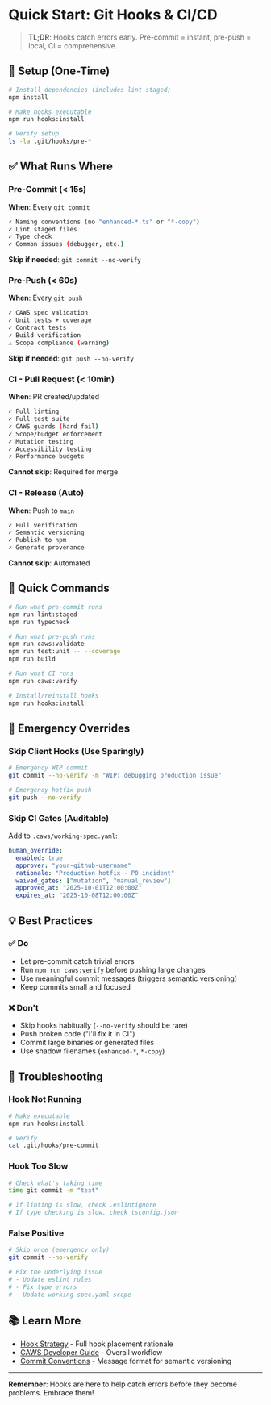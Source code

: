 # Quick Start: Git Hooks & CI/CD

> **TL;DR**: Hooks catch errors early. Pre-commit = instant, pre-push = local, CI = comprehensive.

## 🚀 Setup (One-Time)

```bash
# Install dependencies (includes lint-staged)
npm install

# Make hooks executable
npm run hooks:install

# Verify setup
ls -la .git/hooks/pre-*
```

## ✅ What Runs Where

### Pre-Commit (< 15s)
**When**: Every `git commit`

```bash
✓ Naming conventions (no "enhanced-*.ts" or "*-copy")
✓ Lint staged files
✓ Type check
✓ Common issues (debugger, etc.)
```

**Skip if needed**: `git commit --no-verify`

### Pre-Push (< 60s)
**When**: Every `git push`

```bash
✓ CAWS spec validation
✓ Unit tests + coverage
✓ Contract tests
✓ Build verification
⚠ Scope compliance (warning)
```

**Skip if needed**: `git push --no-verify`

### CI - Pull Request (< 10min)
**When**: PR created/updated

```bash
✓ Full linting
✓ Full test suite
✓ CAWS guards (hard fail)
✓ Scope/budget enforcement
✓ Mutation testing
✓ Accessibility testing
✓ Performance budgets
```

**Cannot skip**: Required for merge

### CI - Release (Auto)
**When**: Push to `main`

```bash
✓ Full verification
✓ Semantic versioning
✓ Publish to npm
✓ Generate provenance
```

**Cannot skip**: Automated

## 🎯 Quick Commands

```bash
# Run what pre-commit runs
npm run lint:staged
npm run typecheck

# Run what pre-push runs
npm run caws:validate
npm run test:unit -- --coverage
npm run build

# Run what CI runs
npm run caws:verify

# Install/reinstall hooks
npm run hooks:install
```

## 🚨 Emergency Overrides

### Skip Client Hooks (Use Sparingly)
```bash
# Emergency WIP commit
git commit --no-verify -m "WIP: debugging production issue"

# Emergency hotfix push
git push --no-verify
```

### Skip CI Gates (Auditable)
Add to `.caws/working-spec.yaml`:

```yaml
human_override:
  enabled: true
  approver: "your-github-username"
  rationale: "Production hotfix - P0 incident"
  waived_gates: ["mutation", "manual_review"]
  approved_at: "2025-10-01T12:00:00Z"
  expires_at: "2025-10-08T12:00:00Z"
```

## 💡 Best Practices

### ✅ Do
- Let pre-commit catch trivial errors
- Run `npm run caws:verify` before pushing large changes
- Use meaningful commit messages (triggers semantic versioning)
- Keep commits small and focused

### ❌ Don't
- Skip hooks habitually (`--no-verify` should be rare)
- Push broken code ("I'll fix it in CI")
- Commit large binaries or generated files
- Use shadow filenames (`enhanced-*`, `*-copy`)

## 🔧 Troubleshooting

### Hook Not Running
```bash
# Make executable
npm run hooks:install

# Verify
cat .git/hooks/pre-commit
```

### Hook Too Slow
```bash
# Check what's taking time
time git commit -m "test"

# If linting is slow, check .eslintignore
# If type checking is slow, check tsconfig.json
```

### False Positive
```bash
# Skip once (emergency only)
git commit --no-verify

# Fix the underlying issue
# - Update eslint rules
# - Fix type errors
# - Update working-spec.yaml scope
```

## 📚 Learn More

- [Hook Strategy](./HOOK_STRATEGY.md) - Full hook placement rationale
- [CAWS Developer Guide](./caws-developer-guide.md) - Overall workflow
- [Commit Conventions](../COMMIT_CONVENTIONS.md) - Message format for semantic versioning

---

**Remember**: Hooks are here to help catch errors before they become problems. Embrace them!

